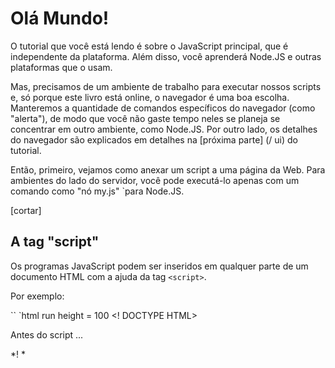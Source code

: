 # Olá Mundo!

O tutorial que você está lendo é sobre o JavaScript principal, que é independente da plataforma. Além disso, você aprenderá Node.JS e outras plataformas que o usam.

Mas, precisamos de um ambiente de trabalho para executar nossos scripts e, só porque este livro está online, o navegador é uma boa escolha. Manteremos a quantidade de comandos específicos do navegador (como "alerta"), de modo que você não gaste tempo neles se planeja se concentrar em outro ambiente, como Node.JS. Por outro lado, os detalhes do navegador são explicados em detalhes na [próxima parte] (/ ui) do tutorial.

Então, primeiro, vejamos como anexar um script a uma página da Web. Para ambientes do lado do servidor, você pode executá-lo apenas com um comando como "nó my.js" `para Node.JS.


[cortar]

## A tag "script"

Os programas JavaScript podem ser inseridos em qualquer parte de um documento HTML com a ajuda da tag `<script>`.

Por exemplo:

`` `html run height = 100
<! DOCTYPE HTML>
<html>

<corpo>

<p> Antes do script ... </ p>

*! *
<script>

</ script>
* /! *

<p> ... Após o script. </ p>

</ body>

</ html>
`` `

`` `online
Você pode executar o exemplo clicando no botão "Reproduzir" no canto superior direito.
`` `

A marca `<script>` contém código JavaScript que é executado automaticamente quando o navegador atende a tag.


## A marcação moderna

A tag `<script>` tem alguns atributos que raramente são usados ​​hoje em dia, mas podemos encontrá-los no código antigo:

O atributo `type`: <code> & lt; script <u> digite </ u> = ... & gt; </ code>

: O padrão padrão padrão HTML4 requeria um script para ter um tipo. Geralmente era `type =" text / javascript "`. O padrão HTML moderno assume esse `tipo` por padrão. Nenhum atributo é necessário.

O atributo `language`: <code> & lt; script <u> idioma </ u> = ... & gt; </ code>
: Este atributo deveria mostrar o idioma do script. A partir de agora, esse atributo não faz sentido, o idioma é o JavaScript por padrão. Não é necessário usá-lo.

Comentários antes e depois dos scripts.
: Em livros e guias realmente antigos, pode-se encontrar comentários dentro de `<script>`, assim:

`` `html não embelezam
<script type = "text / javascript"> <! -
...
// -> </ script>
`` `

Esses comentários deveriam ocultar o código de um navegador antigo que não sabia sobre uma tag <script> `. Mas todos os navegadores nascidos nos últimos 15+ anos não têm problemas. Nós mencionamos isso aqui, porque esses comentários servem de sinal. Se você vê isso em algum lugar - esse código provavelmente é realmente antigo e não vale a pena procurar.


## Scripts externos

Se tivermos muito código JavaScript, podemos colocá-lo em um arquivo separado.

O arquivo de script é anexado ao HTML com o atributo `src`:

`` `html
<script src = "/ caminho / para / script.js"> </ script>
`` `

Aqui `/ path / to / script.js` é um caminho absoluto para o arquivo com o script (da raiz do site).

Também é possível fornecer um caminho relativo à página atual. Por exemplo, `src =" script.js "significa um arquivo` "script.js" na pasta atual.

Nós também podemos dar um URL completo, por exemplo:

`` `html
<script src = "https://cdnjs.cloudflare.com/ajax/libs/lodash.js/3.2.0/lodash.js"> </ script>
`` `

Para anexar vários scripts, use várias tags:

`` `html
<script src = "/ js / script1.js"> </ script>
<script src = "/ js / script2.js"> </ script>
...
`` `

`` `esperto
Em regra, apenas os scripts mais simples são colocados em HTML. Mais complexos residem em arquivos separados.

O benefício de um arquivo separado é que o navegador irá baixá-lo e depois armazenar no seu [cache] (https://en.wikipedia.org/wiki/Web_cache).

Depois disso, outras páginas que desejam o mesmo script irão tirá-lo do cache em vez de baixá-lo. Então, o arquivo é realmente baixado apenas uma vez.

Isso economiza tráfego e torna as páginas mais rápidas.
`` `

`` `` warn header = "Se` src` estiver configurado, o conteúdo do script será ignorado. "
Uma única tag `<script>` não pode ter tanto o atributo `src` como o código dentro.

Isso não funcionará:

`` `html
<script *! * src * /! * = "file.js">

</ script>
`` `

Devemos escolher: ou é um `` script <src src = "..."> `ou um` `script <script 'regular com código.

O exemplo acima pode ser dividido em dois scripts para funcionar:

`` `html
<script src = "file.js"> </ script>
<script>

</ script>
`` `
`` ``

## Resumo

- Podemos usar uma tag `<script>` para adicionar código JavaScript à página.
- Os atributos `type` e` language` não são necessários.
- Um script em um arquivo externo pode ser inserido com `<script src =" path / to / script.js "> </ script>`.


Há muito mais para aprender sobre scripts do navegador e sua interação com a página da web. Mas vamos ter em mente que esta parte do tutorial é dedicada à linguagem JavaScript, então não devemos distrair-nos disso. Nós estaremos usando um navegador como uma maneira de executar o JavaScript, o que é muito conveniente para leitura on-line, mas ainda assim um dos muitos.
